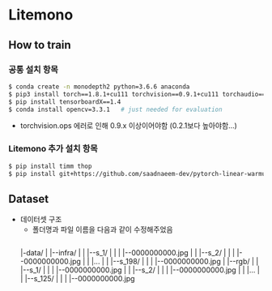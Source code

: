 # Litemono

## How to train
### 공통 설치 항목

```bash
$ conda create -n monodepth2 python=3.6.6 anaconda
$ pip3 install torch==1.8.1+cu111 torchvision==0.9.1+cu111 torchaudio===0.8.1 -f https://download.pytorch.org/whl/torch_stable.html
$ pip install tensorboardX==1.4
$ conda install opencv=3.3.1   # just needed for evaluation
```

- torchvision.ops 에러로 인해 0.9.x 이상이어야함 (0.2.1보다 높아야함…)

### Litemono 추가 설치 항목

```bash
$ pip install timm thop
$ pip install git+https://github.com/saadnaeem-dev/pytorch-linear-warmup-cosine-annealing-warm-restarts-weight-decay
```

## Dataset
- 데이터셋 구조
  - 폴더명과 파일 이름을 다음과 같이 수정해주었음
    ```bash
  |-data/
  |  |--infra/
  |  |  |--s_1/
  |  |  |  |--0000000000.jpg
  |  |  |--s_2/
  |  |  |  |--0000000000.jpg
  |  |  |...
  |  |  |--s_198/
  |  |  |  |--0000000000.jpg
  |  |--rgb/
  |  |  |--s_1/
  |  |  |  |--0000000000.jpg
  |  |  |--s_2/
  |  |  |  |--0000000000.jpg
  |  |  |...
  |  |  |--s_125/
  |  |  |  |--0000000000.jpg
  ```


  

